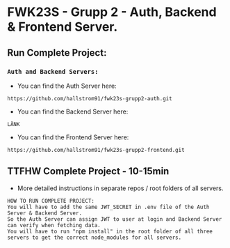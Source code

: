 # FWK23S - Grupp 2 - Auth, Backend & Frontend Server.

## Run Complete Project:

### `Auth and Backend Servers:`
- You can find the Auth Server here:
```Auth
https://github.com/hallstrom91/fwk23s-grupp2-auth.git
```

- You can find the Backend Server here:
```Backend
LÄNK
```

- You can find the Frontend Server here:
```Frontend
https://github.com/hallstrom91/fwk23s-grupp2-frontend.git
```

## TTFHW Complete Project - 10-15min
- More detailed instructions in separate repos / root folders of all servers.

```NOTES
HOW TO RUN COMPLETE PROJECT:
You will have to add the same JWT_SECRET in .env file of the Auth Server & Backend Server.
So the Auth Server can assign JWT to user at login and Backend Server can verify when fetching data.
You will have to run "npm install" in the root folder of all three servers to get the correct node_modules for all servers.
```

